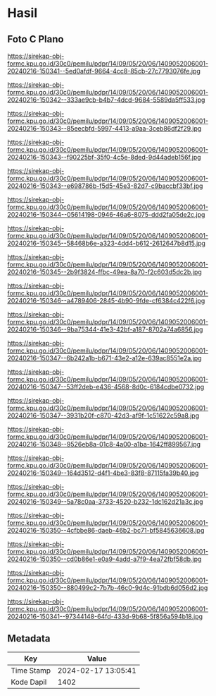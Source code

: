 # Hasil

## Foto C Plano

https://sirekap-obj-formc.kpu.go.id/30c0/pemilu/pdpr/14/09/05/20/06/1409052006001-20240216-150341--5ed0afdf-9664-4cc8-85cb-27c7793076fe.jpg

https://sirekap-obj-formc.kpu.go.id/30c0/pemilu/pdpr/14/09/05/20/06/1409052006001-20240216-150342--333ae9cb-b4b7-4dcd-9684-5589da5ff533.jpg

https://sirekap-obj-formc.kpu.go.id/30c0/pemilu/pdpr/14/09/05/20/06/1409052006001-20240216-150343--85eecbfd-5997-4413-a9aa-3ceb86df2f29.jpg

https://sirekap-obj-formc.kpu.go.id/30c0/pemilu/pdpr/14/09/05/20/06/1409052006001-20240216-150343--f90225bf-35f0-4c5e-8ded-9d44adeb156f.jpg

https://sirekap-obj-formc.kpu.go.id/30c0/pemilu/pdpr/14/09/05/20/06/1409052006001-20240216-150343--e698786b-f5d5-45e3-82d7-c9baccbf33bf.jpg

https://sirekap-obj-formc.kpu.go.id/30c0/pemilu/pdpr/14/09/05/20/06/1409052006001-20240216-150344--05614198-0946-46a6-8075-ddd2fa05de2c.jpg

https://sirekap-obj-formc.kpu.go.id/30c0/pemilu/pdpr/14/09/05/20/06/1409052006001-20240216-150345--58468b6e-a323-4dd4-b612-2612647b8d15.jpg

https://sirekap-obj-formc.kpu.go.id/30c0/pemilu/pdpr/14/09/05/20/06/1409052006001-20240216-150345--2b9f3824-ffbc-49ea-8a70-f2c603d5dc2b.jpg

https://sirekap-obj-formc.kpu.go.id/30c0/pemilu/pdpr/14/09/05/20/06/1409052006001-20240216-150346--a4789406-2845-4b90-9fde-cf6384c422f6.jpg

https://sirekap-obj-formc.kpu.go.id/30c0/pemilu/pdpr/14/09/05/20/06/1409052006001-20240216-150346--9ba75344-41e3-42bf-a187-8702a74a6856.jpg

https://sirekap-obj-formc.kpu.go.id/30c0/pemilu/pdpr/14/09/05/20/06/1409052006001-20240216-150347--6b242a1b-b671-43e2-a12e-639ac8551e2a.jpg

https://sirekap-obj-formc.kpu.go.id/30c0/pemilu/pdpr/14/09/05/20/06/1409052006001-20240216-150347--53ff2deb-e436-4568-8d0c-6184cdbe0732.jpg

https://sirekap-obj-formc.kpu.go.id/30c0/pemilu/pdpr/14/09/05/20/06/1409052006001-20240216-150347--3931b20f-c870-42d3-af9f-1c51622c59a8.jpg

https://sirekap-obj-formc.kpu.go.id/30c0/pemilu/pdpr/14/09/05/20/06/1409052006001-20240216-150348--9526eb8a-01c8-4a00-a1ba-1642ff899567.jpg

https://sirekap-obj-formc.kpu.go.id/30c0/pemilu/pdpr/14/09/05/20/06/1409052006001-20240216-150349--164d3512-d4f1-4be3-83f8-87115fa39b40.jpg

https://sirekap-obj-formc.kpu.go.id/30c0/pemilu/pdpr/14/09/05/20/06/1409052006001-20240216-150349--5a78c0aa-3733-4520-b232-1dc162d21a3c.jpg

https://sirekap-obj-formc.kpu.go.id/30c0/pemilu/pdpr/14/09/05/20/06/1409052006001-20240216-150350--4cfbbe86-daeb-46b2-bc71-bf5845636608.jpg

https://sirekap-obj-formc.kpu.go.id/30c0/pemilu/pdpr/14/09/05/20/06/1409052006001-20240216-150350--cd0b86e1-e0a9-4add-a7f9-4ea72fbf58db.jpg

https://sirekap-obj-formc.kpu.go.id/30c0/pemilu/pdpr/14/09/05/20/06/1409052006001-20240216-150350--880499c2-7b7b-46c0-9d4c-91bdb6d056d2.jpg

https://sirekap-obj-formc.kpu.go.id/30c0/pemilu/pdpr/14/09/05/20/06/1409052006001-20240216-150341--97344148-64fd-433d-9b68-5f856a594b18.jpg


## Metadata

| Key        | Value               |
| ---------- | ------------------- |
| Time Stamp | 2024-02-17 13:05:41 |
| Kode Dapil | 1402                |



